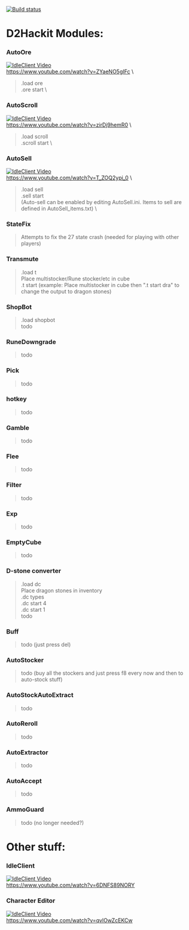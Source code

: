 [![Build status](https://ci.appveyor.com/api/projects/status/1b7yjmqo6pi720w2/branch/master?svg=true)](https://ci.appveyor.com/project/nooperation/d2es-stuff/branch/master)

# D2Hackit Modules:

### AutoOre
[![IdleClient Video](https://img.youtube.com/vi/ZYaeNO5gIFc/0.jpg)](https://www.youtube.com/watch?v=ZYaeNO5gIFc) \
https://www.youtube.com/watch?v=ZYaeNO5gIFc \
> .load ore \
> .ore start \


### AutoScroll
[![IdleClient Video](https://img.youtube.com/vi/zirDj9hemR0/0.jpg)](https://www.youtube.com/watch?v=zirDj9hemR0) \
https://www.youtube.com/watch?v=zirDj9hemR0 \
> .load scroll \
> .scroll start \


### AutoSell
[![IdleClient Video](https://img.youtube.com/vi/T_ZOQ2ypi_0/0.jpg)](https://www.youtube.com/watch?v=T_ZOQ2ypi_0) \
https://www.youtube.com/watch?v=T_ZOQ2ypi_0 \
> .load sell \
> .sell start \
> (Auto-sell can be enabled by editing AutoSell.ini. Items to sell are defined in AutoSell_items.txt) \

### StateFix
> Attempts to fix the 27 state crash (needed for playing with other players)

### Transmute
> .load t \
> Place multistocker/Rune stocker/etc in cube \
> .t start <name of desired output> (example: Place multistocker in cube then ".t start dra" to change the output to dragon stones)

### ShopBot
> .load shopbot \
> todo

### RuneDowngrade
> todo

### Pick
> todo

### hotkey
> todo

### Gamble
> todo

### Flee
> todo

### Filter
> todo

### Exp
> todo

### EmptyCube
> todo

### D-stone converter
> .load dc \
> Place dragon stones in inventory \
> .dc types \
> .dc start 4 \
> .dc start 1 \
> todo

### Buff
> todo (just press del)

### AutoStocker
> todo (buy all the stockers and just press f8 every now and then to auto-stock stuff)

### AutoStockAutoExtract
> todo

### AutoReroll
> todo

### AutoExtractor
> todo

### AutoAccept
> todo

### AmmoGuard
> todo (no longer needed?)


# Other stuff:

### IdleClient
[![IdleClient Video](https://img.youtube.com/vi/6DNFS89NORY/0.jpg)](https://www.youtube.com/watch?v=6DNFS89NORY) \
https://www.youtube.com/watch?v=6DNFS89NORY

### Character Editor
[![IdleClient Video](https://img.youtube.com/vi/qvlOwZcEKCw/0.jpg)](https://www.youtube.com/watch?v=qvlOwZcEKCw) \
https://www.youtube.com/watch?v=qvlOwZcEKCw

